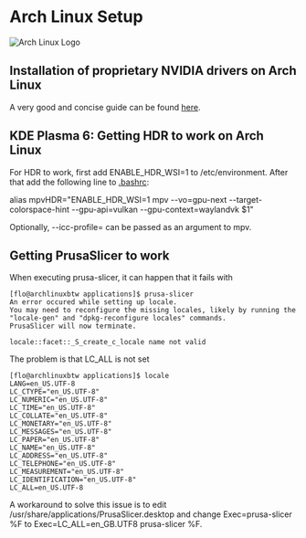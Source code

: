 # Arch Linux Setup

![Arch Linux Logo](https://archlinux.org/static/logos/archlinux-logo-dark-90dpi.ebdee92a15b3.png)

## Installation of proprietary NVIDIA drivers on Arch Linux

A very good and concise guide can be found [here](https://github.com/korvahannu/arch-nvidia-drivers-installation-guide/blob/main/README.md).

## KDE Plasma 6: Getting HDR to work on Arch Linux

For HDR to work, first add ENABLE_HDR_WSI=1 to /etc/environment. After that add the following line to [.bashrc](.bashrc):

alias mpvHDR="ENABLE_HDR_WSI=1 mpv --vo=gpu-next --target-colorspace-hint --gpu-api=vulkan --gpu-context=waylandvk $1"

Optionally, --icc-profile=<path2profile> can be passed as an argument to mpv.

## Getting PrusaSlicer to work

When executing prusa-slicer, it can happen that it fails with
```
[flo@archlinuxbtw applications]$ prusa-slicer
An error occured while setting up locale.
You may need to reconfigure the missing locales, likely by running the "locale-gen" and "dpkg-reconfigure locales" commands.
PrusaSlicer will now terminate.

locale::facet::_S_create_c_locale name not valid
```

The problem is that LC_ALL is not set
```
[flo@archlinuxbtw applications]$ locale
LANG=en_US.UTF-8
LC_CTYPE="en_US.UTF-8"
LC_NUMERIC="en_US.UTF-8"
LC_TIME="en_US.UTF-8"
LC_COLLATE="en_US.UTF-8"
LC_MONETARY="en_US.UTF-8"
LC_MESSAGES="en_US.UTF-8"
LC_PAPER="en_US.UTF-8"
LC_NAME="en_US.UTF-8"
LC_ADDRESS="en_US.UTF-8"
LC_TELEPHONE="en_US.UTF-8"
LC_MEASUREMENT="en_US.UTF-8"
LC_IDENTIFICATION="en_US.UTF-8"
LC_ALL=en_US.UTF-8
```

A workaround to solve this issue is to edit /usr/share/applications/PrusaSlicer.desktop and change Exec=prusa-slicer %F to Exec=LC_ALL=en_GB.UTF8 prusa-slicer %F.
